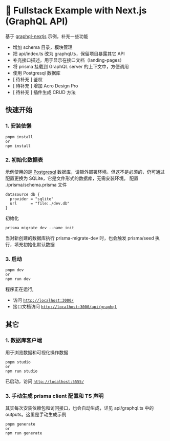 # 🚀 Fullstack Example with Next.js (GraphQL API)

基于 [graphql-nextjs](https://github.com/prisma/prisma-examples/tree/latest/typescript/graphql-nextjs) 示例，补充一些功能
- 增加 schema 目录，模块管理
- 把 api/index.ts 改为 graphql.ts，保留项目暴露其它 API
- 补充接口描述，用于显示在接口文档（landing-pages）
- 将 prisma 挂载到 GraphQL server 的上下文中，方便调用
- 使用 Postgresql 数据库
- [ 待补充 ] 鉴权
- [ 待补充 ] 增加 Acro Design Pro
- [ 待补充 ] 插件生成 CRUD 方法

## 快速开始

### 1. 安装依懒

```
pnpm install
or
npm install
```

### 2. 初始化数据表
示例使用的是 [Postgresql](https://www.prisma.io/docs/getting-started/setup-prisma/add-to-existing-project/relational-databases/connect-your-database-typescript-postgres) 数据库，请额外部署环境。但这不是必须的，仍可通过配置更换为 SQLite，它是文件形式的数据库，无需安装环境。
配置 ./prisma/schema.prisma 文件
```
datasource db {
  provider = "sqlite"
  url      = "file:./dev.db"
}
```
初始化
```
prisma migrate dev --name init
```
当对新创建的数据库执行 prisma-migrate-dev 时，也会触发 prisma/seed 执行，填充初始化默认数据


### 3. 启动

```
pnpm dev
or
npm run dev
```

程序正在运行,
- 访问 [`http://localhost:3000/`](http://localhost:3000/) 
- 接口文档访问 [`http://localhost:3000/api/graphql`](http://localhost:3000/api/graphql)

## 其它
### 1. 数据库客户端
用于浏览数据和可视化操作数据
```
pnpm studio
or
npm run studio
```
已启动，访问 [`http://localhost:5555/`](http://localhost:5555/)

### 3. 手动生成 prisma client 配置和 TS 声明
其实每次安装依赖包和访问接口，也会自动生成，详见 api/graphql.ts 中的 outputs。这里是手动生成示例
```
pnpm generate
or
npm run generate
```
